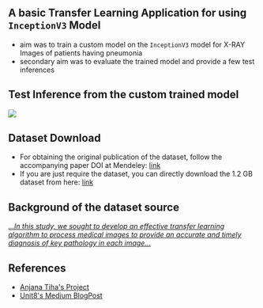 ## A basic Transfer Learning Application for using `InceptionV3` Model

- aim was to train a custom model on the `InceptionV3` model for X-RAY Images of patients having pneumonia
- secondary aim was to evaluate the trained model and provide a few test inferences

## Test Inference from the custom trained model

![]("Sample_Test_Run.png?raw=true")

## Dataset Download

- For obtaining the original publication of the dataset, follow the accompanying paper DOI at Mendeley: [link](https://data.mendeley.com/datasets/rscbjbr9sj/2)
- If you are just require the dataset, you can directly download the 1.2 GB dataset from here: [link](https://data.mendeley.com/datasets/rscbjbr9sj/2/files/41d542e7-7f91-47f6-9ff2-dd8e5a5a7861/ChestXRay2017.zip)


## Background of the dataset source

[ _...In this study, we sought to develop an effective transfer learning algorithm to process medical images to provide an accurate and timely diagnosis of key pathology in each image..._ ](https://data.mendeley.com/datasets/rscbjbr9sj/2)


## References

- [Anjana Tiha's Project](https://nbviewer.jupyter.org/github/anjanatiha/Pneumonia-Detection-from-Chest-X-Ray-Images-with-Deep-Learning/blob/master/code/Detection%20of%20Pneumonia%20from%20Chest%20X-Ray%20Images%201.0.0.3.ipynb)
- [Unit8's Medium BlogPost](https://medium.com/unit8-machine-learning-publication/detecting-pneumonia-on-x-ray-images-covnets-and-transfer-learning-6d94b58c6657)
